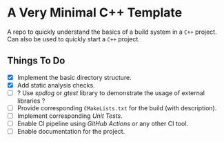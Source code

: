 # A Very Minimal C++ Template

A repo to quickly understand the basics of a build system in a `C++` project.
Can also be used to quickly start a `C++` project.

## Things To Do

- [x] Implement the basic directory structure.
- [x] Add static analysis checks.
- [ ] ? Use _spdlog_ or _gtest_ library to demonstrate the usage of external libraries ?
- [ ] Provide corresponding `CMakeLists.txt` for the build (with description).
- [ ] Implement corresponding _Unit Tests_.
- [ ] Enable CI pipeline using _GitHub Actions_ or any other CI tool.
- [ ] Enable documentation for the project.

